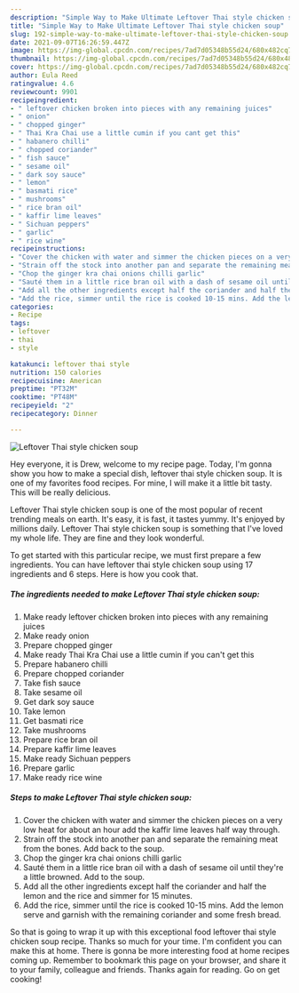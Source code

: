 ```yaml
---
description: "Simple Way to Make Ultimate Leftover Thai style chicken soup"
title: "Simple Way to Make Ultimate Leftover Thai style chicken soup"
slug: 192-simple-way-to-make-ultimate-leftover-thai-style-chicken-soup
date: 2021-09-07T16:26:59.447Z
image: https://img-global.cpcdn.com/recipes/7ad7d05348b55d24/680x482cq70/leftover-thai-style-chicken-soup-recipe-main-photo.jpg
thumbnail: https://img-global.cpcdn.com/recipes/7ad7d05348b55d24/680x482cq70/leftover-thai-style-chicken-soup-recipe-main-photo.jpg
cover: https://img-global.cpcdn.com/recipes/7ad7d05348b55d24/680x482cq70/leftover-thai-style-chicken-soup-recipe-main-photo.jpg
author: Eula Reed
ratingvalue: 4.6
reviewcount: 9901
recipeingredient:
- " leftover chicken broken into pieces with any remaining juices"
- " onion"
- " chopped ginger"
- " Thai Kra Chai use a little cumin if you cant get this"
- " habanero chilli"
- " chopped coriander"
- " fish sauce"
- " sesame oil"
- " dark soy sauce"
- " lemon"
- " basmati rice"
- " mushrooms"
- " rice bran oil"
- " kaffir lime leaves"
- " Sichuan peppers"
- " garlic"
- " rice wine"
recipeinstructions:
- "Cover the chicken with water and simmer the chicken pieces on a very low heat for about an hour add the kaffir lime leaves half way through."
- "Strain off the stock into another pan and separate the remaining meat from the bones. Add back to the soup."
- "Chop the ginger kra chai onions chilli garlic"
- "Sauté them in a little rice bran oil with a dash of sesame oil until they&#39;re a little browned. Add to the soup."
- "Add all the other ingredients except half the coriander and half the lemon and the rice and simmer for 15 minutes."
- "Add the rice, simmer until the rice is cooked 10-15 mins. Add the lemon serve and garnish with the remaining coriander and some fresh bread."
categories:
- Recipe
tags:
- leftover
- thai
- style

katakunci: leftover thai style 
nutrition: 150 calories
recipecuisine: American
preptime: "PT32M"
cooktime: "PT48M"
recipeyield: "2"
recipecategory: Dinner

---
```



![Leftover Thai style chicken soup](https://img-global.cpcdn.com/recipes/7ad7d05348b55d24/680x482cq70/leftover-thai-style-chicken-soup-recipe-main-photo.jpg)

Hey everyone, it is Drew, welcome to my recipe page. Today, I'm gonna show you how to make a special dish, leftover thai style chicken soup. It is one of my favorites food recipes. For mine, I will make it a little bit tasty. This will be really delicious.

Leftover Thai style chicken soup is one of the most popular of recent trending meals on earth. It's easy, it is fast, it tastes yummy. It's enjoyed by millions daily. Leftover Thai style chicken soup is something that I've loved my whole life. They are fine and they look wonderful.




To get started with this particular recipe, we must first prepare a few ingredients. You can have leftover thai style chicken soup using 17 ingredients and 6 steps. Here is how you cook that.

<!--inarticleads1-->

##### The ingredients needed to make Leftover Thai style chicken soup:

1. Make ready  leftover chicken broken into pieces with any remaining juices
1. Make ready  onion
1. Prepare  chopped ginger
1. Make ready  Thai Kra Chai use a little cumin if you can&#39;t get this
1. Prepare  habanero chilli
1. Prepare  chopped coriander
1. Take  fish sauce
1. Take  sesame oil
1. Get  dark soy sauce
1. Take  lemon
1. Get  basmati rice
1. Take  mushrooms
1. Prepare  rice bran oil
1. Prepare  kaffir lime leaves
1. Make ready  Sichuan peppers
1. Prepare  garlic
1. Make ready  rice wine




<!--inarticleads2-->

##### Steps to make Leftover Thai style chicken soup:

1. Cover the chicken with water and simmer the chicken pieces on a very low heat for about an hour add the kaffir lime leaves half way through.
1. Strain off the stock into another pan and separate the remaining meat from the bones. Add back to the soup.
1. Chop the ginger kra chai onions chilli garlic
1. Sauté them in a little rice bran oil with a dash of sesame oil until they&#39;re a little browned. Add to the soup.
1. Add all the other ingredients except half the coriander and half the lemon and the rice and simmer for 15 minutes.
1. Add the rice, simmer until the rice is cooked 10-15 mins. Add the lemon serve and garnish with the remaining coriander and some fresh bread.




So that is going to wrap it up with this exceptional food leftover thai style chicken soup recipe. Thanks so much for your time. I'm confident you can make this at home. There is gonna be more interesting food at home recipes coming up. Remember to bookmark this page on your browser, and share it to your family, colleague and friends. Thanks again for reading. Go on get cooking!
